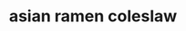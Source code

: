 ---
servings: 12
notes:
directions: >-
  1. In a large mixing bowl combine the coleslaw, ramen noodles, green onions, sliced almonds, sunflower seeds, mandarin oranges and fresh parsley and toss to combine

  2. In a salad dressing container combine the extra virgin olive oil, white wine vinegar, honey, sugar and the dash of salt and pepper and mix

  3. Gently pour the dressing over the ramen salad and toss to combine
ingredients: |-
  * 16 oz -bag of coleslaw mix
  * 6 oz package ramen noodles (discard the seasoning)
  * 5 green onions (green parts chopped)
  * 1 cup sliced almonds
  * 1 cup sunflower seeds
  * 1 cup mandarin orange slices (halved)
  * 1/4 fresh chopped parsley

  *For the dressing:*
  * 3/4 cup extra virgin olive oil (you can also use vegetable oil or any cooking oil)
  * 1/3 cup white wine vinegar
  * 3 tablespoons honey
  * 1 tablespoon sugar
  * pinch of salt and pepper
rating: 4
ease: easy
category: side dish
href: 'https: //thefeedfeed.com/acedarspoon/coleslaw-almond-and-mandarin-orange-salad-with-ramen-noodles'
totalTime: 15 minutes
cookTime:
prepTime: 15 minutes
title: asian ramen coleslaw
path: /asian-ramen-coleslaw
---